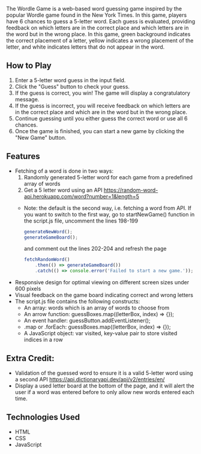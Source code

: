 The Wordle Game is a web-based word guessing game inspired by the popular Wordle game found in the New York Times. In this game, players have 6 chances to guess a 5-letter word. Each guess is evaluated, providing feedback on which letters are in the correct place and which letters are in the word but in the wrong place. In this game, green background indicates the correct placement of a letter, yellow indicates a wrong placement of the letter, and white indicates letters that do not appear in the word.

## How to Play
1. Enter a 5-letter word guess in the input field.
2. Click the "Guess" button to check your guess.
3. If the guess is correct, you win! The game will display a congratulatory message.
4. If the guess is incorrect, you will receive feedback on which letters are in the correct place and which are in the word but in the wrong place.
5. Continue guessing until you either guess the correct word or use all 6 chances.
6. Once the game is finished, you can start a new game by clicking the "New Game" button.

## Features
* Fetching of a word is done in two ways:
    1. Randomly generated 5-letter word for each game from a predefined array of words
    2. Get a 5 letter word using an API https://random-word-api.herokuapp.com/word?number=1&length=5
    * Note: the default is the second way, i.e. fetching a word from API. If you want to switch to the first way, go to startNewGame() function in the script.js file, uncomment the lines 198-199
        ```js
        generateNewWord();
        generateGameBoard();
        ```
        
        and comment out the lines 202-204 and refresh the page
        ```js
        fetchRandomWord()
            .then(() => generateGameBoard())
            .catch(() => console.error('Failed to start a new game.'));
        ```
* Responsive design for optimal viewing on different screen sizes under 600 pixels
* Visual feedback on the game board indicating correct and wrong letters
* The script.js file contains the following constructs:
    * An array: words which is an array of words to choose from
    * An arrow function: guessBoxes.map((letterBox, index) => {});
    * An event handler: guessButton.addEventListener();
    * .map or .forEach: guessBoxes.map((letterBox, index) => {});
    * A JavaScript object: var visited, key-value pair to store visited indices in a row

## Extra Credit:
* Validation of the guessed word to ensure it is a valid 5-letter word using a second API https://api.dictionaryapi.dev/api/v2/entries/en/
* Display a used letter board at the bottom of the page, and it will alert the user if a word was entered before to only allow new words entered each time.

## Technologies Used
* HTML
* CSS
* JavaScript


